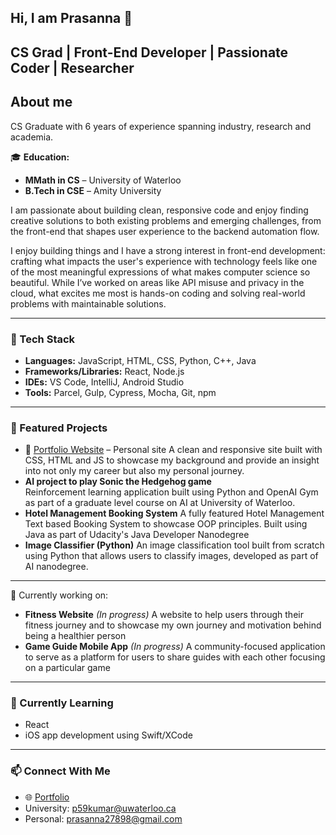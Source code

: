 ## Hi, I am Prasanna 👋
**CS Grad | Front-End Developer | Passionate Coder | Researcher**
---
<!--
**prasannavkumar/prasannavkumar** is a ✨ _special_ ✨ repository because its `README.md` (this file) appears on your GitHub profile.

Here are some ideas to get you started:


- 🌱 I’m currently learning ...
- 👯 I’m looking to collaborate on ...
- 🤔 I’m looking for help with ...
- 💬 Ask me about ...
- 📫 How to reach me: ...
- 😄 Pronouns: ...
- ⚡ Fun fact: ...
-->
## About me

CS Graduate with 6 years of experience spanning industry, research and academia.

🎓 **Education:**
- **MMath in CS** – University of Waterloo  
- **B.Tech in CSE** – Amity University
      
I am passionate about building clean, responsive code and enjoy finding creative solutions to both existing problems and emerging challenges, from the front-end that shapes user experience to the backend automation flow. 

I enjoy building things and I have a strong interest in front-end development: crafting what impacts the user's experience with technology feels like one of the most meaningful expressions of what makes computer science so beautiful. While I’ve worked on areas like API misuse and privacy in the cloud, what excites me most is hands-on coding and solving real-world problems with maintainable solutions.

---

### 🧰 Tech Stack

- **Languages:** JavaScript, HTML, CSS, Python, C++, Java
- **Frameworks/Libraries:** React, Node.js
- **IDEs:** VS Code, IntelliJ, Android Studio 
- **Tools:** Parcel, Gulp, Cypress, Mocha, Git, npm

---
### 📌 Featured Projects

- 🔗 [Portfolio Website](https://prasannakumar.net) – Personal site
  A clean and responsive site built with CSS, HTML and JS to showcase my background and provide an insight into not only my career but also my personal journey.
- **AI project to play Sonic the Hedgehog game**  
  Reinforcement learning application built using Python and OpenAI Gym as part of a graduate level course on AI at University of Waterloo. 
- **Hotel Management Booking System**
  A fully featured Hotel Management Text based Booking System to showcase OOP principles. Built using Java as part of Udacity's Java Developer Nanodegree
- **Image Classifier (Python)**
  An image classification tool built from scratch using Python that allows users to classify images, developed as part of AI nanodegree.
---
  🔭 Currently working on:
  - **Fitness Website** *(In progress)*
   A website to help users through their fitness journey and to showcase my own journey and motivation behind being a healthier person
  - **Game Guide Mobile App** *(In progress)*
     A community-focused application to serve as a platform for users to share guides with each other focusing on a particular game

---
  
### 🌱 Currently Learning

- React
- iOS app development using Swift/XCode

---

### 📫 Connect With Me

- 🌐 [Portfolio](https://prasannakumar.net)
- University: [p59kumar@uwaterloo.ca](mailto:p59kumar@uwaterloo.ca)
- Personal: [prasanna27898@gmail.com](mailto:prasanna27898@gmail.com)  
